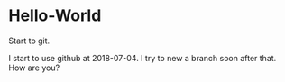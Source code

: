 # Hello-World
Start to git.

I start to use github at 2018-07-04.
I try to new a branch soon after that.
How are you?
